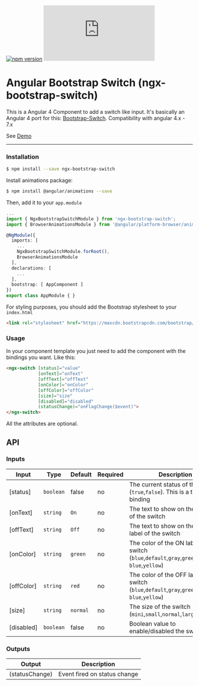 [![npm version](https://badge.fury.io/js/ngx-bootstrap-switch.svg)](https://badge.fury.io/js/ngx-bootstrap-switch)
[![gzip bundle size](http://img.badgesize.io/https://unpkg.com/ngx-bootstrap-switch@latest/bundles/ngx-bootstrap-switch.umd.min.js?compression=gzip&style=flat-square)][ng-select-url]

[ng-select-url]: https://unpkg.com/ngx-bootstrap-switch@latest

# Angular Bootstrap Switch (ngx-bootstrap-switch)

This is a Angular 4 Component to add a switch like input. It's basically an Angular 4 port for this: [Bootstrap-Switch](http://www.bootstrap-switch.org/).
Compatibility with angular 4.x - 7.x

See [Demo](https://falget.github.io/ngx-bootstrap-switch/)

---

### Installation

```sh
$ npm install --save ngx-bootstrap-switch
```
Install animations package:
```sh
$ npm install @angular/animations --save
```

Then, add it to your `app.module`
```ts
...
import { NgxBootstrapSwitchModule } from 'ngx-bootstrap-switch';
import { BrowserAnimationsModule } from '@angular/platform-browser/animations';

@NgModule({
  imports: [
    ...
    NgxBootstrapSwitchModule.forRoot(),
    BrowserAnimationsModule
  ],
  declarations: [
    ...
  ],
  bootstrap: [ AppComponent ]
})
export class AppModule { }
```

For styling purposes, you should add the Bootstrap stylesheet to your `index.html`
```html
<link rel="stylesheet" href="https://maxcdn.bootstrapcdn.com/bootstrap/3.3.7/css/bootstrap.min.css">
```

### Usage
In your component template you just need to add the <ngx-switch></ngx-switch> component with the bindings you want. Like this:
```html
<ngx-switch [status]="value"
            [onText]="onText"
            [offText]="offText"
            [onColor]="onColor"
            [offColor]="offColor"
            [size]="size"
            [disabled]="disabled"
            (statusChange)="onFlagChange($event)">
</ngx-switch>
```
All the attributes are optional.

## API
### Inputs
| Input  | Type | Default | Required | Description |
| ------------- | ------------- | ------------- | ------------- | ------------- |
| [status] | `boolean` | false | no | The current status of the switch (`true`,`false`). This is a two way binding |
| [onText] | `string` |  `On` | no | The text to show on the ON label of the switch |
| [offText] | `string` | `Off` | no | The text to show on the OFF label of the switch |
| [onColor] | `string` | `green` | no | The color of the ON label of the switch (`blue`,`default`,`gray`,`green`,`red`,`sky-blue`,`yellow`) |
| [offColor] | `string` |  `red` | no | The color of the OFF label of the switch (`blue`,`default`,`gray`,`green`,`red`,`sky-blue`,`yellow`) |
| [size] | `string` | `normal` | no | The size of the switch (`mini`,`small`,`normal`,`large`) |
| [disabled] | `boolean` | false | no | Boolean value to enable/disabled the switch |

### Outputs

| Output  | Description |
| ------------- | ------------- |
| (statusChange)  | Event fired on status change |